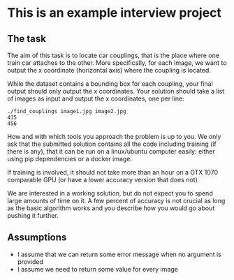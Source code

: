 # This is an example interview project
## The task
The aim of this task is to locate car couplings, that is the place where one train car attaches to the other. More specifically, for each image, we want to output the x coordinate (horizontal axis) where the coupling is located.

While the dataset contains a bounding box for each coupling, your final output should only output the x coordinates. Your solution should take a list of images as input and output the x coordinates, one per line:

```console
./find_couplings image1.jpg image2.jpg
435
456
```
How and with which tools you approach the problem is up to you. We only ask that the submitted solution contains all the code including training (if there is any), that it can be run on a linux/ubuntu computer easily: either using pip dependencies or a docker image.

If training is involved, it should not take more than an hour on a GTX 1070 comparable GPU (or have a lower accuracy version that does not)

We are interested in a working solution, but do not expect you to spend large amounts of time on it. A few percent of accuracy is not crucial as long as the basic algorithm works and you describe how you would go about pushing it further.

## Assumptions
- I assume that we can return some error message when no argument is provided
- I assume we need to return some value for every image